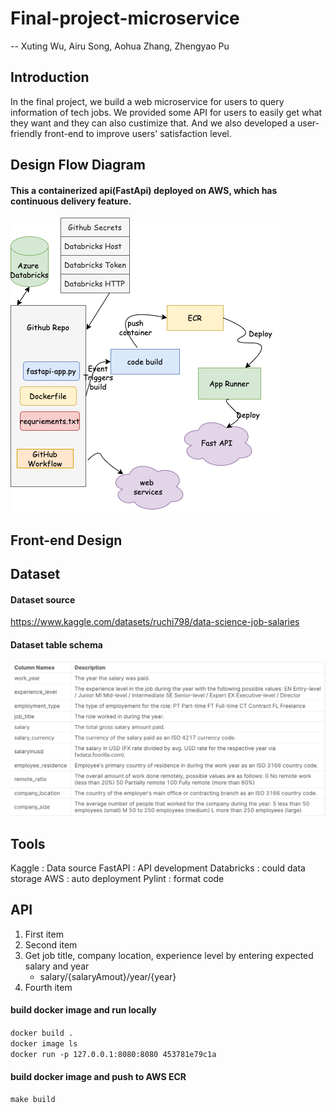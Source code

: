 # Final-project-microservice
  -- Xuting Wu, Airu Song, Aohua Zhang, Zhengyao Pu

## Introduction
In the final project, we build a web microservice for users to query information of tech jobs. We provided some API for users to easily get what they want and they can also custimize that. And we also developed a user-friendly front-end to improve users' satisfaction level.

## Design Flow Diagram
#### This a containerized api(FastApi) deployed on AWS, which has continuous delivery feature.

![Figure](https://github.com/nogibjj/final-project-microservice-group/blob/main/picture.drawio.png)

## Front-end Design

## Dataset
#### Dataset source
https://www.kaggle.com/datasets/ruchi798/data-science-job-salaries

#### Dataset table schema
![Figure](https://github.com/nogibjj/final-project-microservice-group/blob/main/data.png)


## Tools
Kaggle : Data source
FastAPI : API development
Databricks : could data storage
AWS : auto deployment
Pylint : format code


## API
1. First item
2. Second item
3. Get job title, company location, experience level by entering expected salary and year
    - salary/{salaryAmout}/year/{year}
4. Fourth item

#### build docker image and run locally

```docker build .```  
```docker image ls```  
```docker run -p 127.0.0.1:8080:8080 453781e79c1a```  
#### build docker image and push to AWS ECR

```make build```
